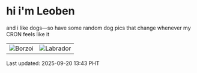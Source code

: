 # hi i'm Leoben

and i like dogs—so have some random dog pics that change whenever my CRON feels like it

|  |  |
|--------|----------|
| ![Borzoi](https://random-dog-vercel.vercel.app/api/random-borzoi?v=1758347023) | ![Labrador](https://random-dog-vercel.vercel.app/api/random-labrador?v=1758347023) |

Last updated: 2025-09-20 13:43 PHT
